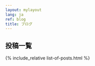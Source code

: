 ```yaml
---
layout: mylayout
lang: ja
ref: blog
title: ブログ
---
```


## 投稿一覧
{% include_relative list-of-posts.html %}
